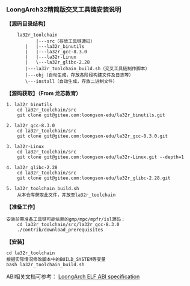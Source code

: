 ### LoongArch32精简版交叉工具链安装说明



**【源码目录结构】** 

```
    la32r_toolchain
           |---src（存放工具链源码）
	   |   |---la32r_binutils
	   |   |---la32r_gcc-8.3.0
	   |   |---la32r-Linux
	   |   \---la32r_glibc-2.28
	   |---la32r_toolchain_build.sh（交叉工具链制作脚本）
	   |---obj（自动生成，存放各阶段构建文件及日志等）
	   \---install（自动生成，存放二进制文件）
```

 **【源码获取】（From 龙芯教育）** 
    
    1. la32r_binutils
        cd la32r_toolchain/src
        git clone git@gitee.com:loongson-edu/la32r_binutils.git

    2. la32r_gcc-8.3.0
        cd la32r_toolchain/src
        git clone git@gitee.com:loongson-edu/la32r_gcc-8.3.0.git

    3. la32r-Linux
        cd la32r_toolchain/src
        git clone git@gitee.com:loongson-edu/la32r-Linux.git --depth=1

    4. la32r_glibc-2.28
        cd la32r_toolchain/src
        git clone git@gitee.com:loongson-edu/la32r_glibc-2.28.git

    5. la32r_toolchain_build.sh
        从本仓库获取此文件，并放至la32r_toolchain

 **【准备工作】** 
    
```
安装前需准备工具链可能依赖的gmp/mpc/mpfr/isl源码：
    cd la32r_toolchain/src/la32r_gcc-8.3.0
    ./contrib/download_prerequisites
```

 **【安装】** 
```
cd la32r_toolchain
根据实际情况修改脚本中的BUILD_SYSTEM等变量
bash la32r_toolchain_build.sh
```


ABI相关文档可参考：
[LoongArch ELF ABI specification](https://loongson.github.io/LoongArch-Documentation/LoongArch-ELF-ABI-EN.html)
